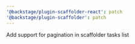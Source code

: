 ```yaml
---
'@backstage/plugin-scaffolder-react': patch
'@backstage/plugin-scaffolder': patch
---
```


Add support for pagination in scaffolder tasks list
